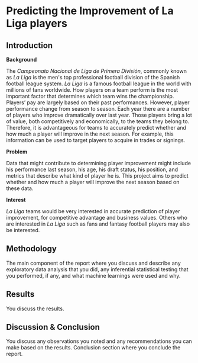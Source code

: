 # Predicting the Improvement of La Liga players

## Introduction


__Background__

The _Campeonato Nacional de Liga de Primera División_, commonly known as _La Liga_ is the men's top professional football division of the Spanish football league system. _La Liga_ is a famous football league in the world with millions of fans worldwide. How players on a team perform is the most important factor that determines which team wins the championship. Players’ pay are largely based on their past performances. However, player performance change from season to season. Each year there are a number of players who improve dramatically over last year. Those players bring a lot of value, both competitively and economically, to the teams they belong to. Therefore, it is advantageous for teams to accurately predict whether and how much a player will improve in the next season. For example, this information can be used to target players to acquire in trades or signings.

__Problem__

Data that might contribute to determining player improvement might include his performance last season, his age, his draft status, his position, and metrics that describe what kind of player he is. This project aims to predict whether and how much a player will improve the next season based on these data.

__Interest__

_La Liga_ teams would be very interested in accurate prediction of player improvement, for competitive advantage and business values. Others who are interested in _La Liga_ such as fans and fantasy football players may also be interested.

## Methodology
The main component of the report where you discuss and describe any exploratory data analysis that you did, any inferential statistical testing that you performed, if any, and what machine learnings were used and why.

## Results
You discuss the results.

## Discussion & Conclusion
You discuss any observations you noted and any recommendations you can make based on the results.
Conclusion section where you conclude the report.


